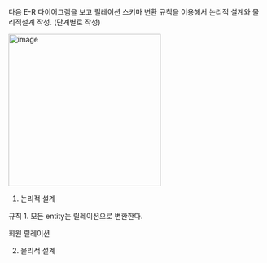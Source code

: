 다음 E-R 다이어그램을 보고 릴레이션 스키마 변환 규칙을 이용해서 
논리적 설계와 물리적설계 작성. (단계별로 작성)

<img width="299" alt="image" src="https://github.com/hanwldn76/User-Management-System/assets/138774991/274475bd-0886-4ca6-9d95-58cc6ac5d800">

1. 논리적 설계

규칙 1. 모든 entity는 릴레이션으로 변환한다.

회원 릴레이션






2. 물리적 설계
